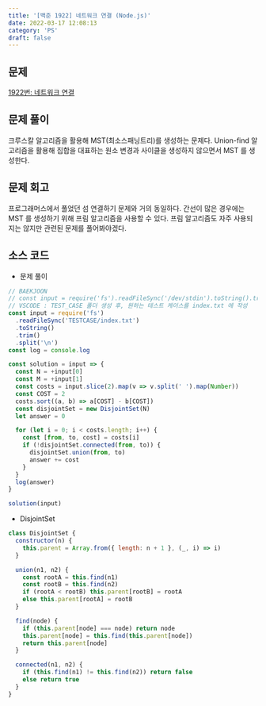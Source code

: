 ```yaml
---
title: '[백준 1922] 네트워크 연결 (Node.js)'
date: 2022-03-17 12:08:13
category: 'PS'
draft: false
---
```


## 문제

[1922번: 네트워크 연결](https://www.acmicpc.net/problem/1922)

## 문제 풀이

크루스칼 알고리즘을 활용해 MST(최소스패닝트리)를 생성하는 문제다. Union-find 알고리즘을 활용해 집합을 대표하는 원소 변경과 사이클을 생성하지 않으면서 MST 를 생성한다.

## 문제 회고

프로그래머스에서 풀었던 섬 연결하기 문제와 거의 동일하다. 간선이 많은 경우에는 MST 를 생성하기 위해 프림 알고리즘을 사용할 수 있다. 프림 알고리즘도 자주 사용되지는 않지만 관련된 문제를 풀어봐야겠다.

## 소스 코드

- 문제 풀이

```jsx
// BAEKJOON
// const input = require('fs').readFileSync('/dev/stdin').toString().trim().split('\n');
// VSCODE : TEST_CASE 폴더 생성 후, 원하는 테스트 케이스를 index.txt 에 작성
const input = require('fs')
  .readFileSync('TESTCASE/index.txt')
  .toString()
  .trim()
  .split('\n')
const log = console.log

const solution = input => {
  const N = +input[0]
  const M = +input[1]
  const costs = input.slice(2).map(v => v.split(' ').map(Number))
  const COST = 2
  costs.sort((a, b) => a[COST] - b[COST])
  const disjointSet = new DisjointSet(N)
  let answer = 0

  for (let i = 0; i < costs.length; i++) {
    const [from, to, cost] = costs[i]
    if (!disjointSet.connected(from, to)) {
      disjointSet.union(from, to)
      answer += cost
    }
  }
  log(answer)
}

solution(input)
```

- DisjointSet

```jsx
class DisjointSet {
  constructor(n) {
    this.parent = Array.from({ length: n + 1 }, (_, i) => i)
  }

  union(n1, n2) {
    const rootA = this.find(n1)
    const rootB = this.find(n2)
    if (rootA < rootB) this.parent[rootB] = rootA
    else this.parent[rootA] = rootB
  }

  find(node) {
    if (this.parent[node] === node) return node
    this.parent[node] = this.find(this.parent[node])
    return this.parent[node]
  }

  connected(n1, n2) {
    if (this.find(n1) != this.find(n2)) return false
    else return true
  }
}
```

